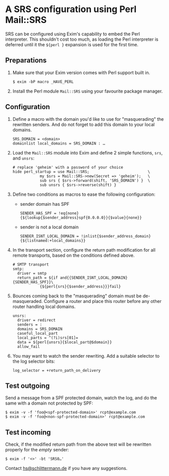 # A SRS configuration using Perl Mail::SRS

SRS can be configured using Exim's capability to embed the Perl interpreter. This shouldn't cost too much, as loading the Perl interpreter is deferred until it the `${perl }` expansion is used for the first time.

## Preparations

1. Make sure that your Exim version comes with Perl support built in.
    ```
    $ exim -bP macro _HAVE_PERL
    ```
1. Install the Perl module `Mail::SRS` using your favourite package manager.

## Configuration

1. Define a macro with the domain you'd like to use for "masquerading"
the rewritten senders. And do not forget to add this domain to your
local domains.
    ```
    SRS_DOMAIN = <domain>
    domainlist local_domains = SRS_DOMAIN : …
    ```
1. Load the `Mail::SRS` module into Exim and define 2 simple functions,
`srs`, and `unsrs`:

    ```
    # replace 'geheim' with a password of your choice
    hide perl_startup = use Mail::SRS;                          \
                my $srs = Mail::SRS->new(Secret => 'geheim');   \
                sub srs { $srs->forward(shift, 'SRS_DOMAIN') }  \
                sub unsrs { $srs->reverse(shift) }
    ```
1. Define two conditions as macros to ease the following configuration:
    - sender domain has SPF
      ```
      SENDER_HAS_SPF = !eq{none}{${lookup{$sender_address}spf{0.0.0.0}}{$value}{none}}
      ```
    - sender is not a local domain
      ```
      SENDER_ISNT_LOCAL_DOMAIN = !inlist{$sender_address_domain}{${listnamed:+local_domains}}
      ```
1. In the transport section, configure the return path modification for
all remote transports, based on the conditions defined above.
    ```
    # SMTP transport
    smtp:
      driver = smtp
      return_path = ${if and{{SENDER_ISNT_LOCAL_DOMAIN}{SENDER_HAS_SPF}}\
                {${perl{srs}{$sender_address}}}fail}
    ```
1. Bounces coming back to the "masquerading" domain must be
de-masqueraded. Configure a router and place this router before any
other router handling local domains.
    ```
    unsrs:
      driver = redirect
      senders = :
      domains = SRS_DOMAIN
      caseful_local_part
      local_parts = ^(?i)srs[01]=
      data = ${perl{unsrs}{$local_part@$domain}}
      allow_fail
    ```
1. You may want to watch the sender rewriting. Add a suitable
selector to the log selector bits:
    ```
    log_selector = +return_path_on_delivery
    ```

## Test outgoing

Send a message from a SPF protected domain, watch the log, and do the
same with a domain not protected by SPF:

```
$ exim -v -f 'foo@<spf-protected-domain>' rcpt@example.com
$ exim -v -f 'foo@<non-spf-protected-domain>' rcpt@example.com
```

## Test incoming

Check, if the modified return path from the above test will be rewritten
properly for the _empty_ sender:
```
$ exim -f '<>' -bt 'SRS0…'
```

Contact [hs@schlittermann.de](mailto:hs@schlittermann.de) if you have any suggestions.